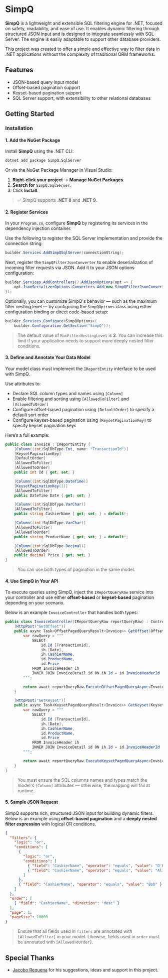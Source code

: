 ﻿# SimpQ

**SimpQ** is a lightweight and extensible SQL filtering engine for .NET, focused on safety, readability, and ease of use. It enables dynamic filtering through structured JSON input and is designed to integrate seamlessly with SQL Server. The engine is easily adaptable to support other database providers.

This project was created to offer a simple and effective way to filter data in .NET applications without the complexity of traditional ORM frameworks.

## Features

- JSON-based query input model
- Offset-based pagination support
- Keyset-based pagination support
- SQL Server support, with extensibility to other relational databases

## Getting Started

### Installation

#### 1. Add the NuGet Package

Install **SimpQ** using the .NET CLI:

```bash
dotnet add package SimpQ.SqlServer
```

Or via the NuGet Package Manager in Visual Studio:

1.  **Right-click your project** → **Manage NuGet Packages**.  
2.  **Search for** `SimpQ.SqlServer`.  
3.  Click **Install**.

> ✅ SimpQ supports **.NET 8** and **.NET 9**.

#### 2. Register Services

In your `Program.cs`, configure **SimpQ** by registering its services in the dependency injection container.

Use the following to register the SQL Server implementation and provide the connection string:

```csharp
builder.Services.AddSimpQSqlServer(connectionString);
```

Next, register the `SimpQFilterJsonConverter` to enable deserialization of incoming filter requests via JSON. Add it to your JSON options configuration:

```csharp
builder.Services.AddControllers().AddJsonOptions(opt => {
    opt.JsonSerializerOptions.Converters.Add(new SimpQFilterJsonConverter());
});
```

Optionally, you can customize SimpQ's behavior — such as the maximum filter nesting level — by configuring the `SimpQOptions` class using either configuration binding or direct code-based setup:

```csharp
builder.Services.Configure<SimpQOptions>(
    builder.Configuration.GetSection("SimpQ"));
```

> The default value of `MaxFilterNestingLevel` is **2**. You can increase this limit if your application needs to support more deeply nested filter conditions.

#### 3. Define and Annotate Your Data Model

Your model class must implement the `IReportEntity` interface to be used with SimpQ.

Use attributes to:

- Declare SQL column types and names using `[Column]`
- Enable filtering and sorting using `[AllowedToFilter]` and `[AllowedToOrder]`
- Configure offset-based pagination using `[DefaultOrder]` to specify a default sort order
- Configure keyset-based pagination using `[KeysetPaginationKey]` to specify keyset pagination keys

Here’s a full example:

```csharp
public class Invoice : IReportEntity {
    [Column((int)SqlDbType.Int, name: "TransactionId")]
    [KeysetPaginationKey]
    [DefaultOrder]
    [AllowedToFilter]
    [AllowedToOrder]
    public int Id { get; set; }

    [Column((int)SqlDbType.DateTime)]
    [KeysetPaginationKey(1)]
    [AllowedToFilter]
    public DateTime Date { get; set; }

    [Column((int)SqlDbType.VarChar)]
    [AllowedToFilter]
    public string CashierName { get; set; } = default!;

    [Column((int)SqlDbType.VarChar)]
    [AllowedToFilter]
    [AllowedToOrder]
    public string ProductName { get; set; } = default!;

    [Column((int)SqlDbType.Decimal)]
    [AllowedToOrder]
    public decimal Price { get; set; }
}
```

> You can use both types of pagination in the same model.

#### 4. Use SimpQ in Your API

To execute queries using SimpQ, inject the `IReportQueryRaw` service into your controller and use either **offset-based** or **keyset-based** pagination depending on your scenario.

Below is an example `InvoiceController` that handles both types:

```csharp
public class InvoiceController(IReportQueryRaw reportQueryRaw) : ControllerBase {
    [HttpPost("GetOffset")]
    public async Task<OffsetPagedQueryResult<Invoice>> GetOffset(OffsetPagedQueryParams request, CancellationToken cancellationToken) {
        var rawQuery = """
            SELECT
                id.Id [TransactionId],
                ih.[Date],
                ih.CashierName,
                id.ProductName,
                id.Price
            FROM InvoiceHeader ih
            INNER JOIN InvoiceDetail id ON ih.Id = id.InvoiceHeaderId
        """;

        return await reportQueryRaw.ExecuteOffsetPagedQueryAsync<Invoice>(rawQuery, request, cancellationToken: cancellationToken);
    }

    [HttpPost("GetKeyset")]
    public async Task<KeysetPagedQueryResult<Invoice>> GetKeyset(KeysetPagedQueryParams request, CancellationToken cancellationToken) {
        var rawQuery = """
            SELECT
                id.Id [TransactionId],
                ih.[Date],
                ih.CashierName,
                id.ProductName,
                id.Price
            FROM InvoiceHeader ih
            INNER JOIN InvoiceDetail id ON ih.Id = id.InvoiceHeaderId
        """;

        return await reportQueryRaw.ExecuteKeysetPagedQueryAsync<Invoice>(rawQuery, request, cancellationToken: cancellationToken);
    }
}
```

> You must ensure the SQL columns names and types match the model's `[Column]` attributes — otherwise, the mapping will fail at runtime.

#### 5. Sample JSON Request

SimpQ supports rich, structured JSON input for building dynamic filters. Below is an example using **offset-based pagination** and a **deeply nested filter expression** with logical OR conditions.

```json
{
  "filters": {
    "logic": "or",
    "conditions": [
      {
        "logic": "or",
        "conditions": [
          { "field": "CashierName", "operator": "equals", "value": "O'Reilly" },
          { "field": "CashierName", "operator": "equals", "value": "Alice" }
        ]
      },
      { "field": "CashierName", "operator": "equals", "value": "Bob" }
    ]
  },
  "order": [
    { "field": "CashierName", "direction": "desc" }
  ],
  "page": 1,
  "pageSize": 10000
}
```

> Ensure that all fields used in `filters` are annotated with `[AllowedToFilter]` in your model.
> Likewise, fields used in `order` must be annotated with `[AllowedToOrder]`.

## Special Thanks

- [Jacobo Requena](https://github.com/jrequenag) for his suggestions, ideas and support in this project.